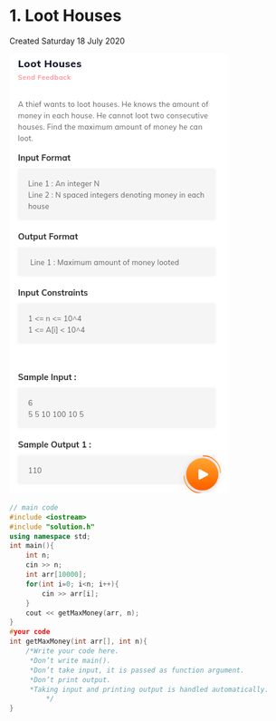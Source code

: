 # 1. Loot Houses
Created Saturday 18 July 2020

![](1._Loot_Houses_-_80/pasted_image.png)
```c++
// main code
#include <iostream>
#include "solution.h"
using namespace std;
int main(){
    int n;
    cin >> n;
    int arr[10000];
    for(int i=0; i<n; i++){
        cin >> arr[i];
    }
    cout << getMaxMoney(arr, n);
}
#your code
int getMaxMoney(int arr[], int n){
	/*Write your code here.
	 *Don’t write main().
	 *Don’t take input, it is passed as function argument.
	 *Don’t print output.
	 *Taking input and printing output is handled automatically.
         */
}
```

